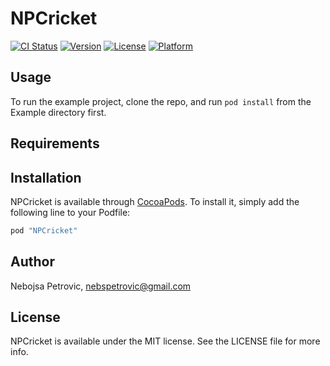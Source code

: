 # NPCricket

[![CI Status](http://img.shields.io/travis/nebspetrovic/NPCricket.svg?style=flat)](https://travis-ci.org/nebspetrovic/NPCricket)
[![Version](https://img.shields.io/cocoapods/v/NPCricket.svg?style=flat)](http://cocoapods.org/pods/NPCricket)
[![License](https://img.shields.io/cocoapods/l/NPCricket.svg?style=flat)](http://cocoapods.org/pods/NPCricket)
[![Platform](https://img.shields.io/cocoapods/p/NPCricket.svg?style=flat)](http://cocoapods.org/pods/NPCricket)

## Usage

To run the example project, clone the repo, and run `pod install` from the Example directory first.

## Requirements

## Installation

NPCricket is available through [CocoaPods](http://cocoapods.org). To install
it, simply add the following line to your Podfile:

```ruby
pod "NPCricket"
```

## Author

Nebojsa Petrovic, nebspetrovic@gmail.com

## License

NPCricket is available under the MIT license. See the LICENSE file for more info.
